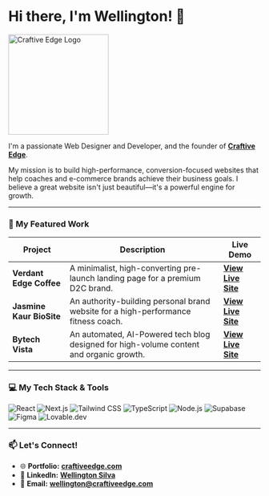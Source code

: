 # Hi there, I'm Wellington! 👋

<a href="https://craftiveedge.com" target="_blank">
  <img src="https://ik.imagekit.io/craftiveedge/craftiveedge/craftiveedge-icon.png?updatedAt=1756775033529" alt="Craftive Edge Logo" width="200"/>
</a>

I'm a passionate Web Designer and Developer, and the founder of **[Craftive Edge](https://craftiveedge.com/)**.

My mission is to build high-performance, conversion-focused websites that help coaches and e-commerce brands achieve their business goals. I believe a great website isn't just beautiful—it's a powerful engine for growth.

---

### 🚀 My Featured Work

| Project | Description | Live Demo |
|---|---|---|
| **Verdant Edge Coffee** | A minimalist, high-converting pre-launch landing page for a premium D2C brand. | **[View Live Site](https://portfolio.craftiveedge.com/verdant-edge-coffee)** |
| **Jasmine Kaur BioSite** | An authority-building personal brand website for a high-performance fitness coach. | **[View Live Site](https://portfolio.craftiveedge.com/jasmine-kaur)** |
| **Bytech Vista** | An automated, AI-Powered tech blog designed for high-volume content and organic growth. | **[View Live Site](https://bytechvista.com/)** |

---

### 💻 My Tech Stack & Tools

![React](https://img.shields.io/badge/React-20232A?style=for-the-badge&logo=react&logoColor=61DAFB)
![Next.js](https://img.shields.io/badge/Next.js-000000?style=for-the-badge&logo=nextdotjs&logoColor=white)
![Tailwind CSS](https://img.shields.io/badge/Tailwind_CSS-38B2AC?style=for-the-badge&logo=tailwind-css&logoColor=white)
![TypeScript](https://img.shields.io/badge/TypeScript-007ACC?style=for-the-badge&logo=typescript&logoColor=white)
![Node.js](https://img.shields.io/badge/Node.js-339933?style=for-the-badge&logo=nodedotjs&logoColor=white)
![Supabase](https://img.shields.io/badge/Supabase-3ECF8E?style=for-the-badge&logo=supabase&logoColor=white)
![Figma](https://img.shields.io/badge/Figma-F24E1E?style=for-the-badge&logo=figma&logoColor=white)
![Lovable.dev](https://img.shields.io/badge/Lovable.dev-FF69B4?style=for-the-badge&logoColor=white)

---

### 📫 Let's Connect!

- 🌐 **Portfolio:** **[craftiveedge.com](https://craftiveedge.com/)**
- 💼 **LinkedIn:** **[Wellington Silva](https://www.linkedin.com/in/wellington-craftive)**
- 📧 **Email:** **wellington@craftiveedge.com**
